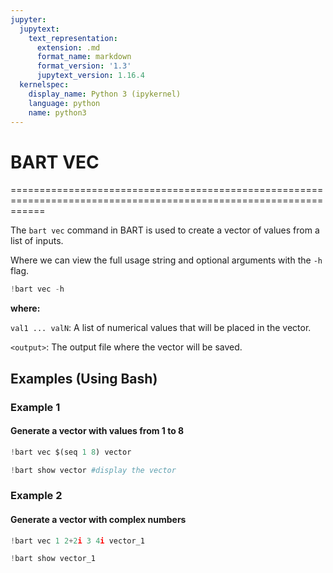 ```yaml
---
jupyter:
  jupytext:
    text_representation:
      extension: .md
      format_name: markdown
      format_version: '1.3'
      jupytext_version: 1.16.4
  kernelspec:
    display_name: Python 3 (ipykernel)
    language: python
    name: python3
---
```


# BART VEC

==================================================================================================================

The `bart vec` command in BART is used to create a vector of values from a list of inputs.

Where we can view the full usage string and optional arguments with the `-h` flag.

```python
!bart vec -h
```

**where:**

`val1 ... valN`: A list of numerical values that will be placed in the vector.

`<output>`: The output file where the vector will be saved.


## Examples (Using Bash)


### Example 1

#### Generate a vector with values from 1 to 8 

```python
!bart vec $(seq 1 8) vector
```

```python
!bart show vector #display the vector
```

### Example 2

#### Generate a vector with complex numbers 

```python
!bart vec 1 2+2i 3 4i vector_1
```

```python
!bart show vector_1
```

```python

```

```python

```
